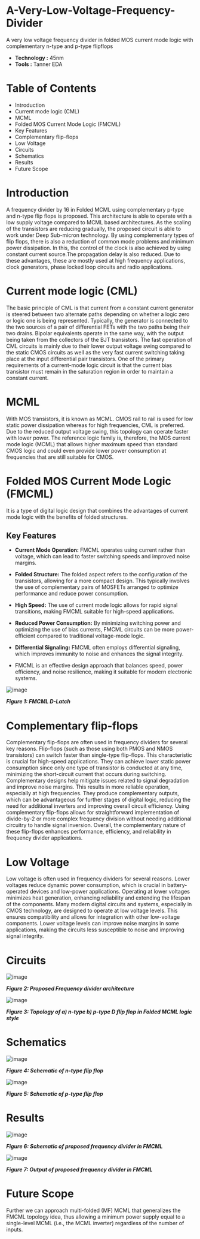 # A-Very-Low-Voltage-Frequency-Divider
A very low voltage frequency divider in folded MOS current mode logic with complementary n-type and p-type flipflops

- **Technology :** 45nm
- **Tools :** Tanner EDA

# Table of Contents
- Introduction
- Current mode logic (CML)
- MCML
- Folded MOS Current Mode Logic (FMCML) 
- Key Features
- Complementary flip-flops
- Low Voltage
- Circuits
- Schematics
- Results
- Future Scope

# Introduction

A frequency divider by 16 in Folded MCML using complementary p-type and n-type flip flops is proposed. This architecture is able to operate with a low supply voltage compared to MCML based architectures. As the scaling of the transistors are reducing gradually, the proposed circuit is able to work under Deep Sub-micron technology. By using complementary types of flip flops, there is also a reduction of common mode problems and minimum power dissipation. In this, the control of the clock is also achieved by using constant current source.The propagation delay is also reduced. Due to these advantages, these are mostly used at high frequency applications, clock generators, phase locked loop circuits and radio applications.

# Current mode logic (CML)

The basic principle of CML is that current from a constant current generator is steered between two alternate paths depending on whether a logic zero or logic one is being represented. Typically, the generator is connected to the two sources of a pair of differential FETs with the two paths being their two drains. Bipolar equivalents operate in the same way, with the output being taken from the collectors of the BJT transistors. The fast operation of CML circuits is mainly due to their lower output voltage swing compared to the static CMOS circuits as well as the very fast current switching taking place at the input differential pair transistors. One of the primary requirements of a current-mode logic circuit is that the current bias transistor must remain in the saturation region in order to maintain a constant current.

# MCML
With MOS transistors, it is known as MCML. CMOS rail to rail is used for low static power dissipation whereas for high frequencies, CML is preferred. Due to the reduced output voltage swing, this topology can operate faster with lower power. The reference logic family is, therefore, the MOS current mode logic (MCML) that allows higher maximum speed than standard CMOS logic and could even provide lower power consumption at frequencies that are still suitable for CMOS.

# Folded MOS Current Mode Logic (FMCML) 
It is a type of digital logic design that combines the advantages of current mode logic with the benefits of folded structures.

## Key Features

- **Current Mode Operation:** FMCML operates using current rather than voltage, which can lead to faster switching speeds and improved noise margins.

- **Folded Structure:** The folded aspect refers to the configuration of the transistors, allowing for a more compact design. This typically involves the use of complementary pairs of MOSFETs arranged to optimize performance and reduce power consumption.
  
- **High Speed:** The use of current mode logic allows for rapid signal transitions, making FMCML suitable for high-speed applications.

- **Reduced Power Consumption:** By minimizing switching power and optimizing the use of bias currents, FMCML circuits can be more power-efficient compared to traditional voltage-mode logic.

- **Differential Signaling:** FMCML often employs differential signaling, which improves immunity to noise and enhances the signal integrity.

- FMCML is an effective design approach that balances speed, power efficiency, and noise resilience, making it suitable for modern electronic systems.

 ![image](https://github.com/Jyothi181/A-Very-Low-Voltage-Frequency-Divider/blob/main/FMCML_Images/Picture1.png?raw=true)

***Figure 1: FMCML D-Latch***

# Complementary flip-flops 
Complementary flip-flops are often used in frequency dividers for several key reasons. Flip-flops (such as those using both PMOS and NMOS transistors) can switch faster than single-type flip-flops. This characteristic is crucial for high-speed applications. They can achieve lower static power consumption since only one type of transistor is conducted at any time, minimizing the short-circuit current that occurs during switching. Complementary designs help mitigate issues related to signal degradation and improve noise margins. This results in more reliable operation, especially at high frequencies. They produce complementary outputs, which can be advantageous for further stages of digital logic, reducing the need for additional inverters and improving overall circuit efficiency. Using complementary flip-flops allows for straightforward implementation of divide-by-2 or more complex frequency division without needing additional circuitry to handle signal inversion. Overall, the complementary nature of these flip-flops enhances performance, efficiency, and reliability in frequency divider applications.

# Low Voltage

Low voltage is often used in frequency dividers for several reasons. Lower voltages reduce dynamic power consumption, which is crucial in battery-operated devices and low-power applications. Operating at lower voltages minimizes heat generation, enhancing reliability and extending the lifespan of the components. Many modern digital circuits and systems, especially in CMOS technology, are designed to operate at low voltage levels. This ensures compatibility and allows for integration with other low-voltage components. Lower voltage levels can improve noise margins in some applications, making the circuits less susceptible to noise and improving signal integrity.

# Circuits

![image](https://github.com/Jyothi181/A-Very-Low-Voltage-Frequency-Divider/blob/main/FMCML_Images/Picture2.png?raw=true)

***Figure 2: Proposed Frequency divider architecture***

![image](https://github.com/Jyothi181/A-Very-Low-Voltage-Frequency-Divider/blob/main/FMCML_Images/Picture3.png?raw=true)

***Figure 3: Topology of a) n-type b) p-type D flip flop in Folded MCML logic style***

# Schematics

![image](https://github.com/Jyothi181/A-Very-Low-Voltage-Frequency-Divider/blob/main/FMCML_Images/Picture4.png?raw=true)

***Figure 4: Schematic of n-type flip flop***

![image](https://github.com/Jyothi181/A-Very-Low-Voltage-Frequency-Divider/blob/main/FMCML_Images/Picture5.png?raw=true)

***Figure 5: Schematic of p-type flip flop***


# Results

![image](https://github.com/Jyothi181/A-Very-Low-Voltage-Frequency-Divider/blob/main/FMCML_Images/Picture6.png?raw=true)

***Figure 6: Schematic of proposed frequency divider in FMCML***

![image](https://github.com/Jyothi181/A-Very-Low-Voltage-Frequency-Divider/blob/main/FMCML_Images/Picture7.png?raw=true)

***Figure 7: Output of proposed frequency divider in FMCML***

# Future Scope
Further we can approach multi-folded (MF) MCML that generalizes the FMCML topology idea, thus allowing a minimum power supply equal to a single-level MCML (i.e., the MCML inverter) regardless of the number of inputs.





